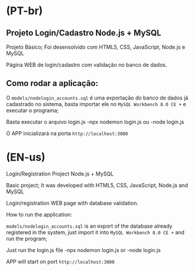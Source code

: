 (PT-br)
=======

Projeto Login/Cadastro Node.js + MySQL
----------------

Projeto Básico;
Foi desensolvido com HTML5, CSS, JavaScript, Node.js e MySQL

Página WEB de login/cadastro com validação no banco de dados.

Como rodar a aplicação:
-----------------------
O `models/nodelogin_accounts.sql` é uma exportação do banco de dados já cadastrado no sistema, basta importar ele no `MySQL Workbench 8.0 CE +` e executar o programa;

Basta executar o arquivo login.js 
  -npx nodemon login.js
  ou
  -node login.js
  
O APP inicializará na porta `http://localhost:3000`

(EN-us)
=======

Login/Registration Project Node.js + MySQL

Basic project;
It was developed with HTML5, CSS, JavaScript, Node.js and MySQL

Login/registration WEB page with database validation.

How to run the application:

`models/nodelogin_accounts.sql` is an export of the database already registered in the system, just import it into `MySQL Workbench 8.0 CE +` and run the program;

Just run the login.js file
   -npx nodemon login.js
   or
   -node login.js
  
APP will start on port `http://localhost:3000`
